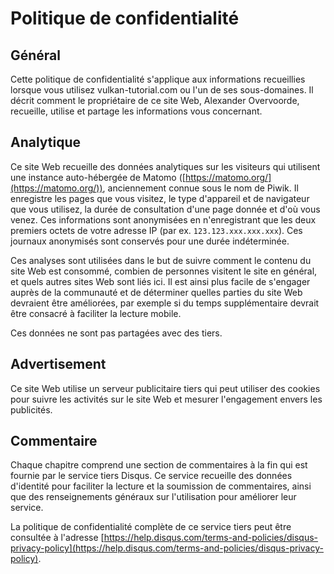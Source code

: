 # Politique de confidentialité

## Général

Cette politique de confidentialité s'applique aux informations recueillies lorsque vous utilisez vulkan-tutorial.com ou l'un de ses sous-domaines. Il décrit comment le propriétaire de ce site Web, Alexander Overvoorde, recueille, utilise et partage les informations vous concernant.

## Analytique

Ce site Web recueille des données analytiques sur les visiteurs qui utilisent une instance auto-hébergée de Matomo ([https://matomo.org/](https://matomo.org/)), anciennement connue sous le nom de Piwik. Il enregistre les pages que vous visitez, le type d'appareil et de navigateur que vous utilisez, la durée de consultation d'une page donnée et d'où vous venez. Ces informations sont anonymisées en n'enregistrant que les deux premiers octets de votre adresse IP (par ex. `123.123.xxx.xxx.xxx`). Ces journaux anonymisés sont conservés pour une durée indéterminée.

Ces analyses sont utilisées dans le but de suivre comment le contenu du site Web est consommé, combien de personnes visitent le site en général, et quels autres sites Web sont liés ici. Il est ainsi plus facile de s'engager auprès de la communauté et de déterminer quelles parties du site Web devraient être améliorées, par exemple si du temps supplémentaire devrait être consacré à faciliter la lecture mobile.

Ces données ne sont pas partagées avec des tiers.

## Advertisement

Ce site Web utilise un serveur publicitaire tiers qui peut utiliser des cookies pour suivre les activités sur le site Web et mesurer l'engagement envers les publicités.

## Commentaire

Chaque chapitre comprend une section de commentaires à la fin qui est fournie par le service tiers Disqus. Ce service recueille des données d'identité pour faciliter la lecture et la soumission de commentaires, ainsi que des renseignements généraux sur l'utilisation pour améliorer leur service.

La politique de confidentialité complète de ce service tiers peut être consultée à l'adresse [https://help.disqus.com/terms-and-policies/disqus-privacy-policy](https://help.disqus.com/terms-and-policies/disqus-privacy-policy).